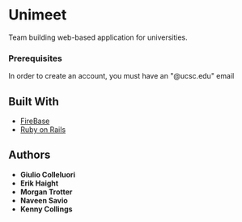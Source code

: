 # Unimeet

Team building web-based application for universities.

### Prerequisites

In order to create an account, you must have an "@ucsc.edu" email

## Built With

* [FireBase](firebase.com)
* [Ruby on Rails](rubyonrails.org)

## Authors

* **Giulio Colleluori**
* **Erik Haight**
* **Morgan Trotter**
* **Naveen Savio**
* **Kenny Collings**
